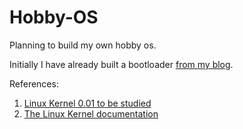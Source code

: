 # Hobby-OS
Planning to build my own hobby os.

Initially I have already built a bootloader [from my 
blog](https://monthlywrap.blogspot.com/2021/01/design-and-development-of-os-for.html).

References:
1. [Linux Kernel 0.01 to be studied](https://mirrors.edge.kernel.org/pub/linux/kernel/Historic/)
2. [The Linux Kernel documentation](https://docs.kernel.org/)
  
